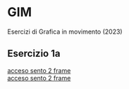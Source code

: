 # GIM
Esercizi di Grafica in movimento (2023)

## Esercizio 1a
[acceso sento 2 frame](Esercizio_1A/template/acceso_spento_2.html)<br>
[acceso sento 2 frame](Esercizio_1A/template/acceso_spento_2.html)
